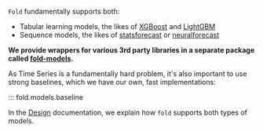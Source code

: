 
`Fold` fundamentally supports both:

- Tabular learning models, the likes of [XGBoost](https://github.com/dmlc/xgboost) and [LightGBM](https://github.com/Microsoft/LightGBM/)
- Sequence models, the likes of [statsforecast](https://github.com/Nixtla/statsforecast/) or [neuralforecast](https://github.com/Nixtla/neuralforecast)

**We provide wrappers for various 3rd party libraries in a separate package called [fold-models](https://github.com/dream-faster/fold-models).**

As Time Series is a fundamentally hard problem, it's also important to use strong baselines, which we have our own, fast implementations:

::: fold.models.baseline


In the [Design](design.md) documentation, we explain how `fold` supports both types of models.
